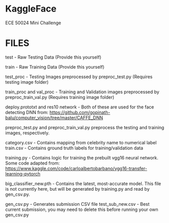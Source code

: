 # KaggleFace
ECE 50024 Mini Challenge

# FILES
test - Raw Testing Data (Provide this yourself)

train - Raw Training Data (Provide this yourself)

test_proc - Testing Images preprocessed by preproc_test.py (Requires testing image folder)

train_proc and val_proc - Training and Validation images preprocessed by preproc_train_val.py (Requires training image folder)

deploy.prototxt and res10 network - Both of these are used for the face detecting DNN from: https://github.com/gopinath-balu/computer_vision/tree/master/CAFFE_DNN

preproc_test.py and preproc_train_val.py preprocess the testing and training images, respectively.


category.csv - Contains mapping from celebrity name to numerical label
train.csv - Contains ground truth labels for training/validation data

training.py - Contains logic for training the prebuilt vgg16 neural network. Some code adapted from: https://www.kaggle.com/code/carloalbertobarbano/vgg16-transfer-learning-pytorch

big_classifier_new.pth - Contains the latest, most-accurate model. This file is not currently here, but will be generated by training.py and read by gen_csv.py.

gen_csv.py - Generates submission CSV file
test_sub_new.csv - Best current submission, you may need to delete this before running your own gen_csv.py
